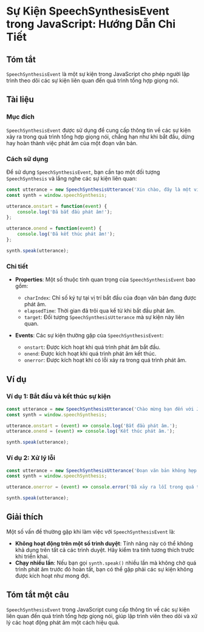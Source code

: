 <!--
Meta Description: # Sự Kiện SpeechSynthesisEvent trong JavaScript: Hướng Dẫn Chi Tiết ## Tóm tắt `SpeechSynthesisEvent` là một sự kiện trong JavaScript cho phép người l...
Meta Keywords: phát, trình, utterance, kiện, speechsynthesisevent
-->

# Sự Kiện SpeechSynthesisEvent trong JavaScript: Hướng Dẫn Chi Tiết

## Tóm tắt
`SpeechSynthesisEvent` là một sự kiện trong JavaScript cho phép người lập trình theo dõi các sự kiện liên quan đến quá trình tổng hợp giọng nói.

## Tài liệu
### Mục đích
`SpeechSynthesisEvent` được sử dụng để cung cấp thông tin về các sự kiện xảy ra trong quá trình tổng hợp giọng nói, chẳng hạn như khi bắt đầu, dừng hay hoàn thành việc phát âm của một đoạn văn bản.

### Cách sử dụng
Để sử dụng `SpeechSynthesisEvent`, bạn cần tạo một đối tượng `SpeechSynthesis` và lắng nghe các sự kiện liên quan:

```javascript
const utterance = new SpeechSynthesisUtterance('Xin chào, đây là một ví dụ về SpeechSynthesisEvent.');
const synth = window.speechSynthesis;

utterance.onstart = function(event) {
    console.log('Đã bắt đầu phát âm!');
};

utterance.onend = function(event) {
    console.log('Đã kết thúc phát âm!');
};

synth.speak(utterance);
```

### Chi tiết
- **Properties**: Một số thuộc tính quan trọng của `SpeechSynthesisEvent` bao gồm:
  - `charIndex`: Chỉ số ký tự tại vị trí bắt đầu của đoạn văn bản đang được phát âm.
  - `elapsedTime`: Thời gian đã trôi qua kể từ khi bắt đầu phát âm.
  - `target`: Đối tượng `SpeechSynthesisUtterance` mà sự kiện này liên quan.

- **Events**: Các sự kiện thường gặp của `SpeechSynthesisEvent`:
  - `onstart`: Được kích hoạt khi quá trình phát âm bắt đầu.
  - `onend`: Được kích hoạt khi quá trình phát âm kết thúc.
  - `onerror`: Được kích hoạt khi có lỗi xảy ra trong quá trình phát âm.

## Ví dụ
### Ví dụ 1: Bắt đầu và kết thúc sự kiện
```javascript
const utterance = new SpeechSynthesisUtterance('Chào mừng bạn đến với JavaScript!');
const synth = window.speechSynthesis;

utterance.onstart = (event) => console.log('Bắt đầu phát âm.');
utterance.onend = (event) => console.log('Kết thúc phát âm.');

synth.speak(utterance);
```

### Ví dụ 2: Xử lý lỗi
```javascript
const utterance = new SpeechSynthesisUtterance('Đoạn văn bản không hợp lệ.');
const synth = window.speechSynthesis;

utterance.onerror = (event) => console.error('Đã xảy ra lỗi trong quá trình phát âm.');

synth.speak(utterance);
```

## Giải thích
Một số vấn đề thường gặp khi làm việc với `SpeechSynthesisEvent` là:
- **Không hoạt động trên một số trình duyệt**: Tính năng này có thể không khả dụng trên tất cả các trình duyệt. Hãy kiểm tra tính tương thích trước khi triển khai.
- **Chạy nhiều lần**: Nếu bạn gọi `synth.speak()` nhiều lần mà không chờ quá trình phát âm trước đó hoàn tất, bạn có thể gặp phải các sự kiện không được kích hoạt như mong đợi.

## Tóm tắt một câu
`SpeechSynthesisEvent` trong JavaScript cung cấp thông tin về các sự kiện liên quan đến quá trình tổng hợp giọng nói, giúp lập trình viên theo dõi và xử lý các hoạt động phát âm một cách hiệu quả.